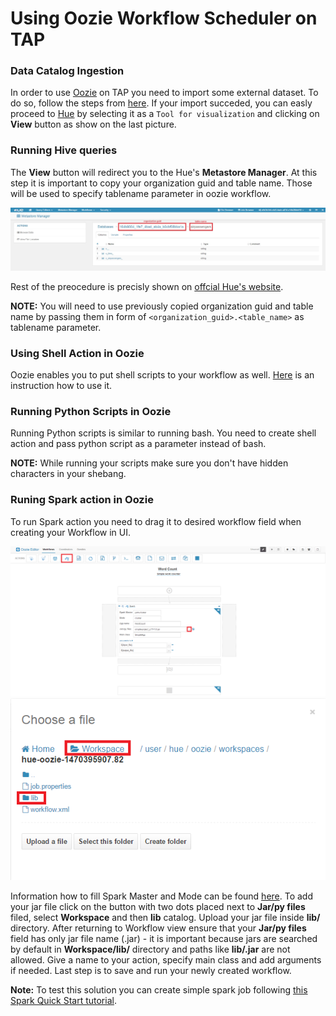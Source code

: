 # Using Oozie Workflow Scheduler on TAP

### Data Catalog Ingestion

In order to use [Oozie](http://oozie.apache.org/) on TAP you need to import some external dataset.
To do so, follow the steps from [here](https://github.com/trustedanalytics/platform-wiki-0.7/wiki/Data-Catalog-Ingestion).
If your import succeded, you can easly proceed to [Hue](http://gethue.com/) by selecting it as a `Tool for visualization` and clicking on **View** button as show on the last picture. 

### Running Hive queries

The **View** button will redirect you to the Hue's **Metastore Manager**. At this step it is important to copy
your organization guid and table name. Those will be used to specify tablename parameter in oozie workflow.

![](https://github.com/pprzekwa/FAQs/blob/DPNG-9509-oozie-usage/images/oozie_man/org_table_copy.jpg)

Rest of the preocedure is precisly shown on [offcial Hue's website](http://gethue.com/new-apache-oozie-workflow-coordinator-bundle-editors/).

**NOTE:** You will need to use previously copied organization guid and table name by passing them in form of `<organization_guid>.<table_name>` as tablename parameter. 

### Using Shell Action in Oozie

Oozie enables you to put shell scripts to your workflow as well. [Here](http://gethue.com/use-the-shell-action-in-oozie/) is an instruction how to use it.

### Running Python Scripts in Oozie

Running Python scripts is similar to running bash. You need to create shell action and pass python script as a parameter instead of bash.

**NOTE:** While running your scripts make sure you don't have hidden characters in your shebang.

### Runing Spark action in Oozie

To run Spark action you need to drag it to desired workflow field when creating your Workflow in UI.

![](https://github.com/pprzekwa/FAQs/blob/DPNG-9509-oozie-usage/images/oozie_man/spark-job-creation.png)
<br />
![](https://github.com/pprzekwa/FAQs/blob/DPNG-9509-oozie-usage/images/oozie_man/upload-path.png)

Information how to fill Spark Master and Mode can be found [here](http://gethue.com/use-the-spark-action-in-oozie/).
To add your jar file click on the button with two dots placed next to **Jar/py files** filed, select **Workspace** and then **lib** catalog. Upload your jar file inside **lib/** directory. After returning to Workflow view ensure that your **Jar/py files** field has only jar file name (<file>.jar) - it is important because jars are searched by default in **Workspace/lib/** directory and paths like **lib/<your-jar-file>.jar** are not allowed. Give a name to your action, specify main class and add arguments if needed. Last step is to save and run your newly created workflow.

**Note:** To test this solution you can create simple spark job following [this Spark Quick Start tutorial](https://spark.apache.org/docs/1.6.0/quick-start.html#self-contained-applications).













